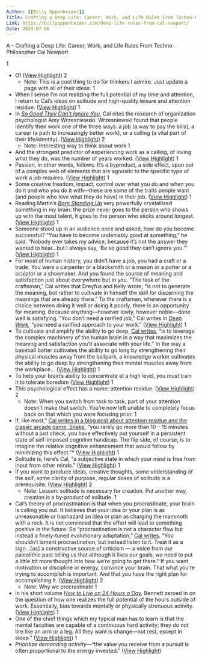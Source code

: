 ```yaml
---
Author: [[Billy Oppenheimer]]
Title: Crafting a Deep Life: Career, Work, and Life Rules From Techno-Philosopher Cal Newport
Link: https://billyoppenheimer.com/deep-life-rules-from-cal-newport/
Date: 2024-07-06
---
```

A - Crafting a Deep Life: Career, Work, and Life Rules From Techno-Philosopher Cal Newport

1
- Of ([View Highlight](https://read.readwise.io/read/01gnnpg24q501q89vsythxcp0f))
2
    - Note: This is a cool thing to do for thinkers I admire. Just update a page with all of their ideas.
1
- When I sense I’m not realizing the full potential of my time and attention, I return to Cal’s ideas on solitude and high-quality leisure and attention residue. ([View Highlight](https://read.readwise.io/read/01gnnm42yw56znrf4ep5pf7ws5))
1
- In *[So Good They Can’t Ignore You,](https://geni.us/9Sp1sF)* Cal cites the research of organization psychologist Amy Wrzesniewski. Wrzesniewski found that people identify their work one of the three ways: a job (a way to pay the bills), a career (a path to increasingly better work), or a calling (a vital part of their life/identity). ([View Highlight](https://read.readwise.io/read/01gnnm5gez7rg3387fh0hrk0mc))
2
    - Note: Interesting way to think about work
1
- And the strongest predictor of experiencing work as a calling, of loving what they do, was the number of years worked. ([View Highlight](https://read.readwise.io/read/01gnnm6n1tk82n6dy346tmse06))
1
- Passion, in other words, follows. It’s a byproduct, a side effect, spun out of a complex web of elements that are agnostic to the specific type of work a job requires. ([View Highlight](https://read.readwise.io/read/01gnnm6w29509njh0cdgy1ajw1))
1
- Some creative freedom, impact, control over what you do and when you do it and who you do it with—these are some of the traits people want (and people who love what they do have) in their job. ([View Highlight](https://read.readwise.io/read/01gnnm7t6q618e8128y2wydbgm))
1
- Reading Martin’s *[Born Standing Up](https://geni.us/gJ2gHwP)* very powerfully crystallized something in my brain: the prize never goes to the person who shows up with the most talent, it goes to the person who sticks around longest. ([View Highlight](https://read.readwise.io/read/01gnnm9ba0yqn7thecdf0chv71))
1
- Someone stood up in an audience once and asked, how do you become successful? “You have to become undeniably good at something,” he said. “Nobody ever takes my advice, because it’s not the answer they wanted to hear…but I always say, ‘Be so good they can’t ignore you.’” ([View Highlight](https://read.readwise.io/read/01gnnm9wqby3xrzhc3gsegzcmm))
1
- For most of human history, you didn’t have a job, you had a craft or a trade. You were a carpenter or a blacksmith or a mason or a potter or a sculptor or a shoemaker. And you found the source of meaning and satisfaction just about everywhere but in you. “The task of the craftsman,” Cal writes that Dreyfus and Kelly wrote, “is not to generate the meaning, but rather to cultivate in himself the skill for discerning the meanings that are already there.” To the craftsman, wherever there is a choice between doing it well or doing it poorly, there is an opportunity for meaning. Because anything—however lowly, however noble—done well is satisfying. “You don’t need a rarified job,” Cal writes in *[Deep Work](https://geni.us/3ExB0),* “you need a rarified approach to your work.” ([View Highlight](https://read.readwise.io/read/01gnnmcgnyhf9yf8b0r8ng34n5))
1
- To cultivate and amplify the ability to go deep, [Cal writes](https://geni.us/3ExB0), “is to leverage the complex machinery of the human brain in a way that maximizes the meaning and satisfaction you’ll associate with your life.” In the way a baseball batter cultivates the ability to go long by strengthening their physical muscles away from the ballpark, a knowledge worker cultivates the ability to go deep by strengthening their mental muscles away from the workplace… ([View Highlight](https://read.readwise.io/read/01gnnmemrdmgms6mv4ryr2wcem))
1
- To help your brain’s ability to concentrate at a high level, you must train it to tolerate boredom ([View Highlight](https://read.readwise.io/read/01gnnmhkffrd1pez296f70hjg8))
1
- This psychological effect has a name: attention residue. ([View Highlight](https://read.readwise.io/read/01gnnn7a0ry4cn6q45xttx2b19))
2
    - Note: When you switch from task to task, part of your attention doesn’t make that switch. You’re now left unable to completely focus back on that which you were focusing prior.
1
- If, like most,” [Cal writes in a blog post about attention residue and the classic arcade game, Snake](https://www.calnewport.com/blog/2016/09/06/a-productivity-lesson-from-a-classic-arcade-game/), “you rarely go more than 10 – 15 minutes without a just check, you have effectively put yourself in a persistent state of self-imposed cognitive handicap. The flip side, of course, is to imagine the relative cognitive enhancement that would follow by minimizing this effect.”* ([View Highlight](https://read.readwise.io/read/01gnnn752eyqtk71zzsngvg2rz))
1
- Solitude is, here’s Cal, “a subjective state in which your mind is free from input from other minds.” ([View Highlight](https://read.readwise.io/read/01gnnnrc5pnmysm0f2wvesrxh5))
1
- If you want to produce ideas, creative thoughts, some understanding of the self, some clarity of purpose, regular doses of solitude is a prerequisite. ([View Highlight](https://read.readwise.io/read/01gnnns79qsf6yj3y4pg4w1ptq))
2
    - Note: Lesson: solitude is necessary for creation. Put another way, creation is a by-product of solitude.
1
- Cal’s theory of procrastination is that when you procrastinate, your brain is calling you out. It believes that your idea or your plan is as unreasonable or haphazard an idea or plan as charging the mammoth with a rock. It is not convinced that the effort will lead to something positive in the future. So “procrastination is not a character flaw but instead a finely-tuned evolutionary adaptation,” [Cal writes](https://www.calnewport.com/blog/2011/07/10/the-procrastinating-caveman-what-human-evolution-teaches-us-about-why-we-put-off-work-and-how-to-stop/#comments). “You shouldn’t lament procrastination, but instead listen to it. Treat it as a sign…[as] a constructive source of criticism — a voice from our paleolithic past telling us that although it likes our goals, we need to put a little bit more thought into how we’re going to get there.” If you want motivation or discipline or energy, convince your brain. That what you’re trying to accomplish is important. And that you have the right plan for accomplishing it. ([View Highlight](https://read.readwise.io/read/01gnnp3tgkf9xw4f9crdb2tf4m))
2
    - Note: Why we procrastinate
1
- In his short volume *[How to Live on 24 Hours a Day](https://geni.us/AVQm),* Bennett zeroed in on the question of how one realizes the full potential of the hours outside of work. Essentially, bias towards mentally or physically strenuous activity. ([View Highlight](https://read.readwise.io/read/01gnnpb471rrbskj4b1g326wea))
1
- One of the chief things which my typical man has to learn is that the mental faculties are capable of a continuous hard activity; they do not tire like an arm or a leg. All they want is change—not rest, except in sleep.” ([View Highlight](https://read.readwise.io/read/01gnnpeqw8a98yrrrcxbk59mvg))
1
- *Prioritize demanding activity*—“the value you receive from a pursuit is often proportional to the energy invested.” ([View Highlight](https://read.readwise.io/read/01gnnpf5r5g8enh94d6wq7px98))
